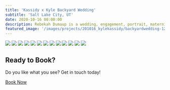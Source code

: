 ```yaml
---
title: 'Kassidy x Kyle Backyard Wedding'
subtitle: 'Salt Lake City, UT'
date: 2020-10-16 00:00:00
description: Rebekah Dumaup is a wedding, engagement, portrait, maternity, and family photographer based in Saly Lake City, Utah.
featured_image: '/images/projects/201016_kylekassidy/backyardwedding-12.jpg'
---
```


<div class="gallery" data-columns="3">
<img src="/images/projects/201016_kylekassidy/backyardwedding.jpg">
<img src="/images/projects/201016_kylekassidy/backyardwedding-2.jpg">
<img src="/images/projects/201016_kylekassidy/backyardwedding-3.jpg">
<img src="/images/projects/201016_kylekassidy/backyardwedding-4.jpg">
<img src="/images/projects/201016_kylekassidy/backyardwedding-5.jpg">
<img src="/images/projects/201016_kylekassidy/backyardwedding-6.jpg">
<img src="/images/projects/201016_kylekassidy/backyardwedding-7.jpg">
<img src="/images/projects/201016_kylekassidy/backyardwedding-8.jpg">
<img src="/images/projects/201016_kylekassidy/backyardwedding-9.jpg">
<img src="/images/projects/201016_kylekassidy/backyardwedding-10.jpg">
<img src="/images/projects/201016_kylekassidy/backyardwedding-11.jpg">
<img src="/images/projects/201016_kylekassidy/backyardwedding-12.jpg">
<img src="/images/projects/201016_kylekassidy/backyardwedding-13.jpg">
</div>

## Ready to Book?

Do you like what you see? Get in touch today!

<a href="/contact" class="button button--large">Book Now</a>
